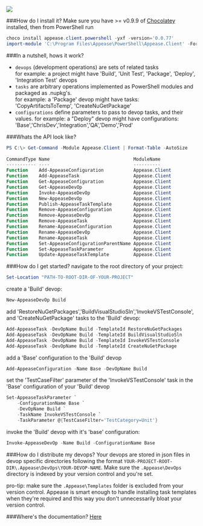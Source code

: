 ![](https://ci.appveyor.com/api/projects/status/i7bjw9a3u0g35spc?svg=true)

###How do I install it?
Make sure you have >= v0.9.9 of [Chocolatey](https://chocolatey.org) installed, then from PowerShell run
```POWERSHELL
choco install appease.client.powershell -yxf -version='0.0.77'
import-module 'C:\Program Files\Appease\PowerShell\Appease.Client' -Force
```
###In a nutshell, hows it work?
- `devops` (development operations) are sets of related tasks  
  for example: a project might have 'Build', 'Unit Test', 'Package', 'Deploy', 'Integration Test' devops
- `tasks` are arbitrary operations implemented as PowerShell modules and packaged as .nupkg's.    
  for example: a 'Package' devop might have tasks: 'CopyArtifactsToTemp', 'CreateNuGetPackage'
- `configurations` define parameters to pass to devop tasks, and their values.
  for example: a "Deploy" devop might have configurations: 'Base','ChrisDev','Integration','QA','Demo','Prod'

###Whats the API look like?
```PowerShell
PS C:\> Get-Command -Module Appease.Client | Format-Table -AutoSize
 
CommandType Name                               ModuleName    
----------- ----                               ----------    
Function    Add-AppeaseConfiguration           Appease.Client
Function    Add-AppeaseTask                    Appease.Client
Function    Get-AppeaseConfiguration           Appease.Client
Function    Get-AppeaseDevOp                   Appease.Client
Function    Invoke-AppeaseDevOp                Appease.Client
Function    New-AppeaseDevOp                   Appease.Client
Function    Publish-AppeaseTaskTemplate        Appease.Client
Function    Remove-AppeaseConfiguration        Appease.Client
Function    Remove-AppeaseDevOp                Appease.Client
Function    Remove-AppeaseTask                 Appease.Client
Function    Rename-AppeaseConfiguration        Appease.Client
Function    Rename-AppeaseDevOp                Appease.Client
Function    Rename-AppeaseTask                 Appease.Client
Function    Set-AppeaseConfigurationParentName Appease.Client
Function    Set-AppeaseTaskParameter           Appease.Client
Function    Update-AppeaseTaskTemplate         Appease.Client
```

###How do I get started?
navigate to the root directory of your project:
```PowerShell
Set-Location "PATH-TO-ROOT-DIR-OF-YOUR-PROJECT"
```
create a 'Build' devop:
```PowerShell
New-AppeaseDevOp Build
```
add 'RestoreNuGetPackages','BuildVisualStudioSln','InvokeVSTestConsole', and 'CreateNuGetPackage' tasks to the 'Build' devop:
```PowerShell
Add-AppeaseTask -DevOpName Build -TemplateId RestoreNuGetPackages
Add-AppeaseTask -DevOpName Build -TemplateId BuildVisualStudioSln
Add-AppeaseTask -DevOpName Build -TemplateId InvokeVSTestConsole
Add-AppeaseTask -DevOpName Build -TemplateId CreateNuGetPackage
```
add a 'Base' configuration to the 'Build' devop
```PowerShell
Add-AppeaseConfiguration -Name Base -DevOpName Build
```

set the 'TestCaseFilter' parameter of the 'InvokeVSTestConsole' task in the 'Base' configuration of your 'Build' devop
```PowerShell
Set-AppeaseTaskParameter `
    -ConfigurationName Base `
    -DevOpName Build `
    -TaskName InvokeVSTestConsole `
    -TaskParameter @{TestCaseFilter='TestCategory=Unit'}
```

invoke the 'Build' devop with it's 'base' configuration:
```PowerShell
Invoke-AppeaseDevOp -Name Build -ConfigurationName Base
```

###How do I distribute my devops?
Your devops are stored in json files in devop specific directories following the format `YOUR-PROJECT-ROOT-DIR\.Appease\DevOps\YOUR-DEVOP-NAME`. Make sure the `.Appease\DevOps` directory is indexed by your version control and you're set.

pro-tip: make sure the `.Appease\Templates` folder is excluded from your version control. Appease is smart enough to handle installing task templates when they're required and this way you don't unnecessarily bloat your version control. 

###Where's the documentation?
[Here](Docs)
